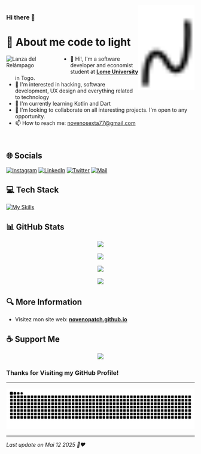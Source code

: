 <img src="glyph.svg" align="right" alt="glyph" title="Title" style="max-height: 256px;" width="30%">

### Hi there 👋
# 👦 About me code to light

<img src="Lanza.gif" alt="Lanza del Relámpago" title="Lanza del Relámpago" style="max-height: 256px; float: left; margin-right: 20px; margin-bottom: 10px;" width="30%">

- 👋 Hi!, I'm a software developer and economist student at **[Lome University](https://etu.univ-lome.tg/)** in Togo.
- 👀 I'm interested in hacking, software development, UX design and everything related to technology
- 🌱 I'm currently learning Kotlin and Dart
- 💞️ I'm looking to collaborate on all interesting projects. I'm open to any opportunity.
- 📫 How to reach me: novenosexta77@gmail.com 

<br clear="left">

## 🌐 Socials
[![Instagram](https://img.shields.io/badge/Instagram-%23E4405F.svg?logo=Instagram&logoColor=white)](https://instagram.com/_jerrykel/) 
[![LinkedIn](https://img.shields.io/badge/LinkedIn-%230077B5.svg?logo=linkedin&logoColor=white)](https://www.linkedin.com/in/joseph-homawoo/) 
[![Twitter](https://img.shields.io/badge/Twitter-%231DA1F2.svg?logo=Twitter&logoColor=white)](https://twitter.com/jerrykel_j)
[![Mail](https://img.shields.io/badge/-GMAIL-D14836?style=for-the-badge&logo=gmail&logoColor=white)](mailto:novenosexta77@gmail.com)

## 💻 Tech Stack
[![My Skills](https://skillicons.dev/icons?i=docker,java,kotlin,symfony,laravel,flutter,django,react,cpp,adonis,nuxtjs)](https://skillicons.dev/)

## 📊 GitHub Stats

<div align="center">

![](https://github-readme-stats.vercel.app/api?username=novenopatch&theme=dracula&hide_border=true&include_all_commits=false&count_private=false)

![](https://github-readme-streak-stats.herokuapp.com/?user=novenopatch&theme=dracula&hide_border=true)

![](https://github-readme-stats.vercel.app/api/top-langs/?username=novenopatch&theme=dracula&hide_border=true&include_all_commits=true&count_private=true&layout=compact)

![](https://github-profile-trophy.vercel.app/?username=novenopatch&theme=dracula&no-frame=true&no-bg=true&margin-w=4)

</div>

## 🔍 More Information
- Visitez mon site web: **[novenopatch.github.io](https://novenopatch.github.io)**

## ☕ Support Me
<div align="center">
    <a href="https://www.buymeacoffee.com/novenopatch">
        <img src="https://cdn.buymeacoffee.com/buttons/v2/default-yellow.png" width="200" />
    </a>
</div>



### Thanks for Visiting my GitHub Profile!

---
<p align="center">
<img src="https://github.com/novenopatch/novenopatch/blob/output/github-contribution-grid-snake-dark.svg">
</p>

---

*Last update on Mai 12 2025 🤖❤️*
